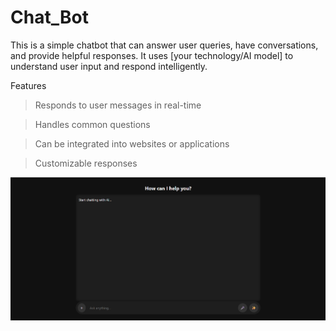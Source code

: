 # Chat_Bot


This is a simple chatbot that can answer user queries, have conversations, and provide helpful responses. It uses [your technology/AI model] to understand user input and respond intelligently.


Features

>Responds to user messages in real-time

>Handles common questions

>Can be integrated into websites or applications

>Customizable responses

<img src ="https://github.com/Bhavya101-Y/Chat_Bot/blob/main/Screenshot%202025-08-31%20123616.png?raw=true">

